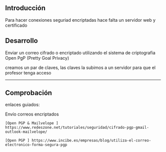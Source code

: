 ## Introducción 
Para hacer conexiones seguriad encriptadas hace falta un servidor web y certificado


## Desarrollo

Enviar un correo cifrado o encriptado utilizando el sistema de criptografia Open PgP (Pretty Goal Privacy)

creamos un par de claves, las claves la subimos a un servidor para que el profesor tenga acceso

---------- 



## Comprobación


enlaces guiados:

Envío correos encriptados 

 

    [Open PGP & Mailvelope ] https://www.redeszone.net/tutoriales/seguridad/cifrado-pgp-gmail-outlook-mailvelope/ 

    [Open PGP ] https://www.incibe.es/empresas/blog/utiliza-el-correo-electronico-forma-segura-pgp 



